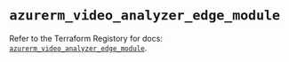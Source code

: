 # `azurerm_video_analyzer_edge_module`

Refer to the Terraform Registory for docs: [`azurerm_video_analyzer_edge_module`](https://registry.terraform.io/providers/hashicorp/azurerm/3.75.0/docs/resources/video_analyzer_edge_module).
